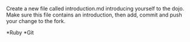 Create a new file called introduction.md introducing yourself to the dojo. Make sure this file contains an introduction, then add, commit and push your change to the fork.

*Ruby
*Git
